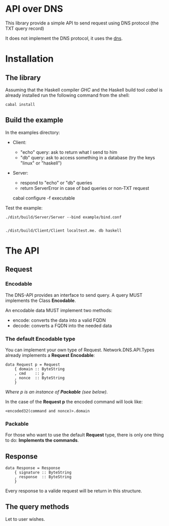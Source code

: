 # API over DNS

This library provide a simple API to send request using DNS protocol (the TXT query record)

It does not implement the DNS protocol, it uses the [dns](https://hackage.haskell.org/package/dns).

# Installation

## The library

Assuming that the Haskell compiler *GHC* and the Haskell build tool *cabal* is
already installed run the following command from the shell:

    cabal install

## Build the example

In the examples directory:
* Client:
    * "echo" query: ask to return what I send to him
    * "db" query: ask to access something in a database (try the keys "linux" or "haskell")
* Server:
    * respond to "echo" or "db" queries
    * return ServerError in case of bad queries or non-TXT request

    cabal configure -f executable

Test the example:

    ./dist/build/Server/Server --bind example/bind.conf


    ./dist/build/Client/Client localtest.me. db haskell

# The API

## Request

### Encodable

The DNS-API provides an interface to send query. A query MUST implements the
Class **Encodable**.

An encodable data MUST implement two methods:
* encode: converts the data into a valid FQDN
* decode: converts a FQDN into the needed data

### The default Encodable type

You can implement your own type of Request.
Network.DNS.API.Types already implements a **Request** **Encodable**:

    data Request p = Request
        { domain :: ByteString
        , cmd    :: p
        , nonce  :: ByteString
        }

*Where p is an instance of **Packable** (see below).*

In the case of the **Request p** the encoded command will look like:

    <encoded32(command and nonce)>.domain

### Packable

For those who want to use the default **Request** type, there is only one
thing to do: **Implements the commands**.



## Response

    data Response = Response
        { signature :: ByteString
        , response  :: ByteString
        }

Every response to a valide request will be return in this structure.

## The query methods

Let to user wishes.
